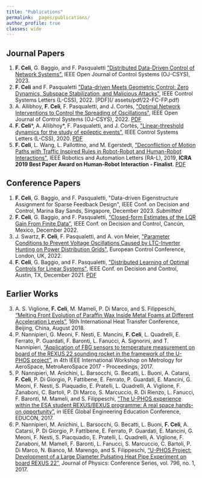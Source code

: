 ```yaml
---
title: "Publications"
permalink: _pages/publications/
author_profile: true
classes: wide
---
```

## Journal Papers

1. **F. Celi**, G. Baggio, and F. Pasqualetti ["Distributed Data-Driven Control of Network
Systems"](https://ieeexplore.ieee.org/document/10076813), IEEE Open Journal of Control Systems (OJ-CSYS), 2023.
1. **F. Celi** and F. Pasqualetti ["Data-driven Meets Geometric Control: Zero Dynamics, Subspace Stabilization, and Malicious Attacks"](https://ieeexplore.ieee.org/document/9763859?source=authoralert), IEEE Control Systems Letters (L-CSS), 2022. [PDF](/
assets/pdf/22-FC-FP.pdf)
1. A. Allibhoy, **F. Celi**, F. Pasqualetti, and J. Cortés, ["Optimal Network Interventions to Control the Spreading of
Oscillations"](), IEEE Open Journal of Control Systems (OJ-CSYS), 2022. [PDF](/assets/pdf/22-AA-FC-FP-JC-22.pdf)
1. **F. Celi**\*, A. Allibhoy*, F. Pasqualetti, and J. Cortés, ["Linear-threshold dynamics for the study of epileptic events"](https://ieeexplore.ieee.org/document/9257486), IEEE Control Systems Letters (L-CSS), 2020. [PDF](/assets/pdf/20-FC-AA-FP-JC.pdf)
2. **F. Celi**, L. Wang, L. Pallottino, and M. Egerstedt, ["Deconfliction of Motion Paths with Traffic Inspired Rules in Robot-Robot and Human-Robot Interactions"](https://ieeexplore.ieee.org/document/8643446/), IEEE Robotics and Automation Letters (RA-L), 2019, <i class="fas fa-trophy" aria-hidden="true"></i> **ICRA 2019 Best Paper Award on Human-Robot Interaction - Finalist**. [PDF](/assets/pdf/19-FC-LW-LP-ME.pdf)

## Conference Papers
1. **F. Celi**, G. Baggio, and F. Pasqualetti, "Data-driven Eigenstructure Assignment for Sparse Feedback Design", IEEE Conf. on Decision and Control, Marina Bay Sands, Singapore, December 2023. _Submitted_ 
1. **F. Celi**, G. Baggio, and F. Pasqualetti, ["Closed-form Estimates of the LQR Gain From Finite Data"](https://ieeexplore.ieee.org/document/9992708), IEEE Conf. on Decision and Control, Cancún, Mexico, December 2022. 
1. J. Swartz, **F. Celi**, F. Pasqualetti, and A. von Meier, ["Parameter Conditions to Prevent Voltage Oscillations Caused by LTC-Inverter Hunting on Power Distribution Grids"](https://ieeexplore.ieee.org/document/9838092), European Control Conference, London, UK, 2022.
1. **F. Celi**, G. Baggio, and F. Pasqualetti, ["Distributed Learning of Optimal Controls for Linear Systems"](https://ieeexplore.ieee.org/document/9683707), IEEE Conf. on Decision and Control, Austin, TX, December 2021. [PDF](/assets/pdf/21-FC-GB-FP.pdf)

## Earlier Works
3. A. S. Viglione, **F. Celi**, M. Mameli, P. Di Marco, and S. Filippeschi, [“Melting Front Evolution of Paraffin Wax Inside Metal Foams at Different Acceleration Levels”](http://ihtcdigitallibrary.com/conferences/ihtc16,12836fc9222e6095,292c90a229876f74.html), 16th International Heat Transfer Conference, Beijing, China, August 2018.
6. P. Nannipieri, G. Meoni, F. Nesti, E. Mancini, **F. Celi**, L. Quadrelli, E. Ferrato, P. Guardati, F. Baronti, L. Fanucci, A. Signorini, and T. Nannipieri, [“Application of FBG sensors to temperature measurement on board of the REXUS 22 sounding rocket in the framework of the U-PHOS project”](https://ieeexplore.ieee.org/document/7999618/), in 4th IEEE International Workshop on Metrology for AeroSpace, MetroAeroSpace 2017 - Proceedings, 2017.
7. P. Nannipieri, M. Anichini, L. Barsocchi, G. Becatti, L. Buoni, A. Catarsi, **F. Celi**, P. Di Giorgio, P. Fattibene, E. Ferrato, P. Guardati, E. Mancini, G. Meoni, F. Nesti, S. Piaquadio, E. Pratelli, L. Quadrelli, A. Viglione, F. Zanaboni, C. Bartoli, P. Di Marco, S. Marcuccio, R. Di Rienzo, L. Fanucci, F. Baronti, M. Mameli, and S. Filippeschi, [“The U-PHOS experience within the ESA student REXUS/BEXUS programme: A real space hands-on opportunity”](https://ieeexplore.ieee.org/document/7942947/), in IEEE Global Engineering Education Conference, EDUCON, 2017.
8. P. Nannipieri, M. Anichini, L. Barsocchi, G. Becatti, L. Buoni, **F. Celi**, A. Catarsi, P. Di Giorgio, P. Fattibene, E. Ferrato, P. Guardati, E. Mancini, G. Meoni, F. Nesti, S. Piacquadio, E. Pratelli, L. Quadrelli, A. Viglione, F. Zanaboni, M. Mameli, F. Baronti, L. Fanucci, S. Marcuccio, C. Bartoli, P. Di Marco, N. Bianco, M. Marengo, and S. Filippeschi, [“U-PHOS Project: Development of a Large Diameter Pulsating Heat Pipe Experiment on board REXUS 22”](https://iopscience.iop.org/article/10.1088/1742-6596/796/1/012044), Journal of Physics: Conference Series, vol. 796, no. 1, 2017.
